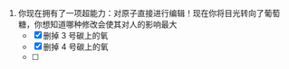1. 你现在拥有了一项超能力：对原子直接进行编辑！现在你将目光转向了葡萄糖，你想知道哪种修改会使其对人的影响最大
   - [x] 删掉 3 号碳上的氧
   - [x] 删掉 4 号碳上的氧
   - [ ] 
